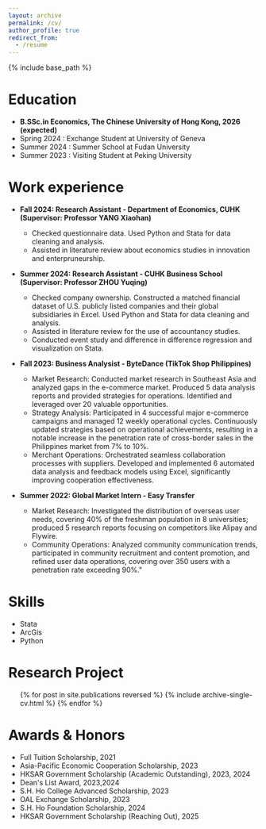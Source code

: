 ```yaml
---
layout: archive
permalink: /cv/
author_profile: true
redirect_from:
  - /resume
---
```


{% include base_path %}

Education
======
* __B.SSc.in Economics, The Chinese University of Hong Kong, 2026 (expected)__
* Spring 2024 : Exchange Student at University of Geneva
* Summer 2024 : Summer School at Fudan University
* Summer 2023 : Visiting Student at Peking University

Work experience
======
* __Fall 2024: Research Assistant - Department of Economics, CUHK (Supervisor: Professor YANG Xiaohan)__
  * Checked questionnaire data. Used Python and Stata for data cleaning and analysis.
  * Assisted in literature review about economics studies in innovation and enterpruneurship.

* __Summer 2024: Research Assistant - CUHK Business School (Supervisor: Professor ZHOU Yuqing)__
  * Checked company ownership. Constructed a matched financial dataset of U.S. publicly listed companies and their global
subsidiaries in Excel. Used Python and Stata for data cleaning and analysis.
  * Assisted in literature review for the use of accountancy studies.
  * Conducted event study and difference in difference regression and visualization on Stata.

* __Fall 2023: Business Analysist - ByteDance (TikTok Shop Philippines)__
  * Market Research: Conducted market research in Southeast Asia and analyzed gaps in the e-commerce market. Produced 5 data
analysis reports and provided strategies for operations. Identified and leveraged over 20 valuable opportunities.
  * Strategy Analysis: Participated in 4 successful major e-commerce campaigns and managed 12 weekly operational cycles.
Continuously updated strategies based on operational achievements, resulting in a notable increase in the penetration rate of
cross-border sales in the Philippines market from 7% to 10%.
  * Merchant Operations: Orchestrated seamless collaboration processes with suppliers. Developed and implemented 6 automated
data analysis and feedback models using Excel, significantly improving cooperation effectiveness.

* __Summer 2022: Global Market Intern - Easy Transfer__
  * Market Research: Investigated the distribution of overseas user needs, covering 40% of the freshman population in 8 universities; produced 5 research reports focusing on competitors like Alipay and Flywire.
  * Community Operations: Analyzed community communication trends, participated in community recruitment and content promotion, and refined user data operations, covering over 350 users with a penetration rate exceeding 90%."

Skills
======
* Stata
* ArcGis
* Python

Research Project
======
  <ul>{% for post in site.publications reversed %}
    {% include archive-single-cv.html %}
  {% endfor %}</ul>

  
Awards & Honors
======
* Full Tuition Scholarship, 2021
* Asia-Pacific Economic Cooperation Scholarship, 2023
* HKSAR Government Scholarship (Academic Outstanding), 2023, 2024
* Dean's List Award, 2023,2024
* S.H. Ho College Advanced Scholarship, 2023
* OAL Exchange Scholarship, 2023
* S.H. Ho Foundation Scholarship, 2024
* HKSAR Government Scholarship (Reaching Out), 2025
